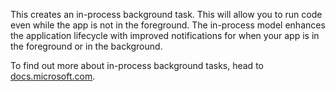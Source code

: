 ﻿This creates an in-process background task.  This will allow you to run code even while the app is not in the foreground.  The in-process model enhances the application lifecycle with improved notifications for when your app is in the foreground or in the background.

To find out more about in-process background tasks, head to [docs.microsoft.com](https://docs.microsoft.com/en-us/windows/uwp/launch-resume/create-and-register-an-inproc-background-task).
